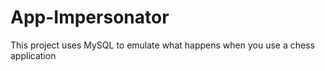# App-Impersonator
This project uses MySQL to emulate what happens when you use a chess application

